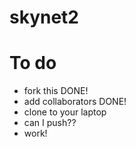 skynet2
=======

# To do

* fork this DONE!
* add collaborators  DONE!
* clone to your laptop
* can I push??
* work!
